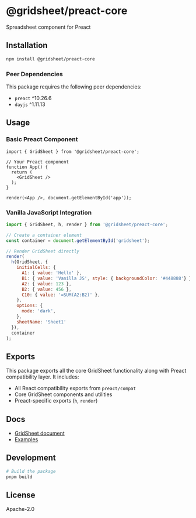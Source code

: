 # @gridsheet/preact-core

Spreadsheet component for Preact

## Installation

```bash
npm install @gridsheet/preact-core
```

### Peer Dependencies

This package requires the following peer dependencies:

- `preact` ^10.26.6
- `dayjs` ^1.11.13

## Usage

### Basic Preact Component

```tsx
import { GridSheet } from '@gridsheet/preact-core';

// Your Preact component
function App() {
  return (
    <GridSheet />
  );
}

render(<App />, document.getElementById('app'));
```

### Vanilla JavaScript Integration

```javascript
import { GridSheet, h, render } from '@gridsheet/preact-core';

// Create a container element
const container = document.getElementById('gridsheet');

// Render GridSheet directly
render(
  h(GridSheet, {
    initialCells: {
      A1: { value: 'Hello' },
      B1: { value: 'Vanilla JS', style: { backgroundColor: '#448888'} },
      A2: { value: 123 },
      B2: { value: 456 },
      C10: { value: '=SUM(A2:B2)' },
    },
    options: {
      mode: 'dark',
    },
    sheetName: 'Sheet1'
  }),
  container
);
```

## Exports

This package exports all the core GridSheet functionality along with Preact compatibility layer. It includes:

- All React compatibility exports from `preact/compat`
- Core GridSheet components and utilities
- Preact-specific exports (`h`, `render`)

## Docs

- [GridSheet document](https://gridsheet.walkframe.com/)
- [Examples](https://gridsheet.walkframe.com/examples/case1)

## Development

```bash
# Build the package
pnpm build
```

## License

Apache-2.0
